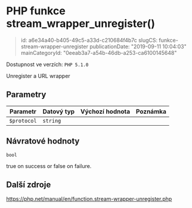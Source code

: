 PHP funkce stream_wrapper_unregister()
================================

> id: a6e34a40-b405-49c5-a33d-c210684f4b7c
> slugCS: funkce-stream-wrapper-unregister
> publicationDate: "2019-09-11 10:04:03"
> mainCategoryId: "0eeab3a7-a54b-46db-a253-ca6100145648"

Dostupnost ve verzích: `PHP 5.1.0`

Unregister a URL wrapper


Parametry
--------------

| Parametr | Datový typ | Výchozí hodnota | Poznámka |
|-----|-----|-----|-----|
| `$protocol` | `string` |  |  |


Návratové hodnoty
----------------

`bool`

true on success or false on failure.

Další zdroje
------------

https://php.net/manual/en/function.stream-wrapper-unregister.php
